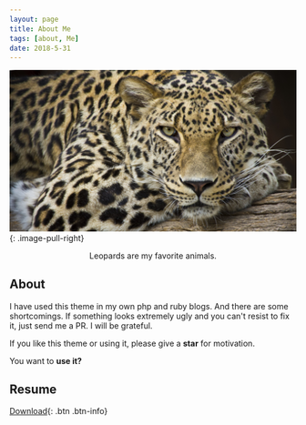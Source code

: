 ```yaml
---
layout: page
title: About Me
tags: [about, Me]
date: 2018-5-31
---
```


![jekyll Image](assets/img/leopard.jpg)
{: .image-pull-right}

<center>Leopards are my favorite animals.</center>

## About

I have used this theme in my own php and ruby blogs. And there are some shortcomings. If something looks extremely ugly and you can't resist to fix it, just send me a PR. I will be grateful.


If you like this theme or using it, please give a **star** for motivation.

You want to **use it?**      
## Resume
[Download](https://github.com/alperenbozkurt/JBlog){: .btn .btn-info}
